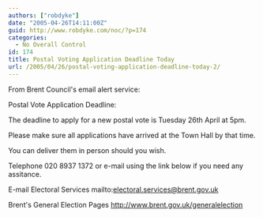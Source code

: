 ```yaml
---
authors: ["robdyke"]
date: "2005-04-26T14:11:00Z"
guid: http://www.robdyke.com/noc/?p=174
categories:
  - No Overall Control
id: 174
title: Postal Voting Application Deadline Today
url: /2005/04/26/postal-voting-application-deadline-today-2/
---
```

From Brent Council's email alert service:

Postal Vote Application Deadline:

The deadline to apply for a new postal vote is Tuesday 26th April at 5pm.
  
Please make sure all applications have arrived at the Town Hall by that time.
  
You can deliver them in person should you wish.

Telephone 020 8937 1372 or e-mail using the link below if you need any assitance.
  
E-mail Electoral Services mailto:electoral.services@brent.gov.uk
  
Brent's General Election Pages http://www.brent.gov.uk/generalelection